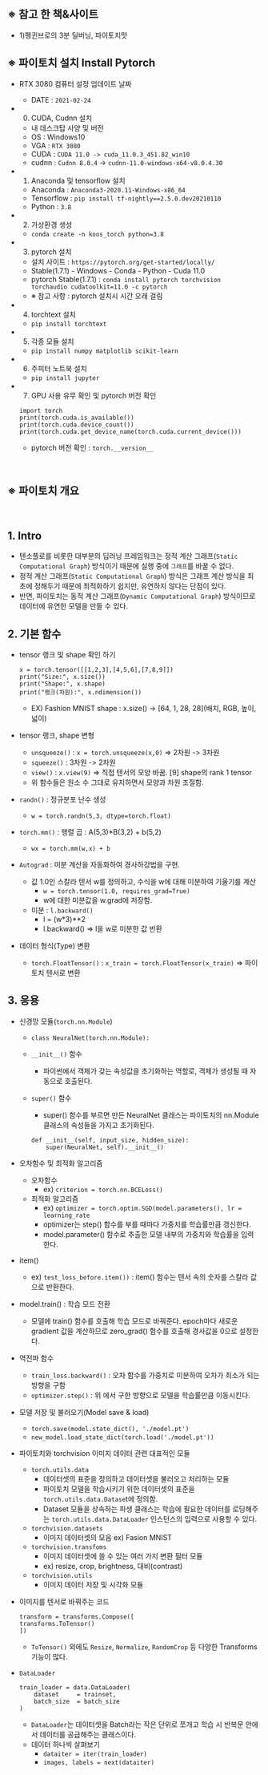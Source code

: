 ※ 참고 한 책&사이트 
---

* 1)펭귄브로의 3분 딜버닝, 파이토치맛


※ 파이토치 설치 Install Pytorch 
---

* RTX 3080 컴퓨터 설정 업데이트 날짜
  * DATE : `2021-02-24`
* 0) CUDA, Cudnn 설치
  * 내 데스크탑 사양 및 버전
  * OS : Windows10
  * VGA : `RTX 3080`
  * CUDA : `CUDA 11.0 -> cuda_11.0.3_451.82_win10`
  * cudnn : `Cudnn 8.0.4` -> `cudnn-11.0-windows-x64-v8.0.4.30` 
* 1) Anaconda 및 tensorflow 설치
  * Anaconda : `Anaconda3-2020.11-Windows-x86_64`
  * Tensorflow : `pip install tf-nightly==2.5.0.dev20210110`
  * Python : `3.8`
* 2) 가상환경 생성
  * `conda create -n koos_torch python=3.8`
* 3) pytorch 설치
  * 설치 사이트 : `https://pytorch.org/get-started/locally/`
  * Stable(1.7.1) - Windows - Conda - Python - Cuda 11.0
  * pytorch Stable(1.7.1) : `conda install pytorch torchvision torchaudio cudatoolkit=11.0 -c pytorch`
  * ※ 참고 사항 : pytorch 설치시 시간 오래 걸림
* 4) torchtext 설치
  * `pip install torchtext` 
* 5) 각종 모듈 설치
  * `pip install numpy matplotlib scikit-learn`
* 6) 주피터 노트북 설치
  * `pip install jupyter`

* 7) GPU 사용 유무 확인 및 pytorch 버전 확인
    ```
    import torch
    print(torch.cuda.is_available())
    print(torch.cuda.device_count())
    print(torch.cuda.get_device_name(torch.cuda.current_device()))
    ```
    * pytorch 버전 확인 : `torch.__version__`

<br>

※ 파이토치 개요
----
<br>

## 1. Intro

* 텐소플로를 비롯한 대부분의 딥러닝 프레임워크는 정적 계산 그래프(`Static Computational Graph`) 방식이기 때문에 실행 중에 `그래프`를 바꿀 수 없다.
* 정적 계산 그래프(`Static Computational Graph`) 방식은 그래프 계산 방식을 최초에 정해두기 때문에 최적화하기 쉽지만, 유연하지 않다는 단점이 있다.
* 반면, 파이토치는 동적 계산 그래프(`Dynamic Computational Graph`) 방식이므로 데이터에 유연한 모델을 만들 수 있다.

## 2. 기본 함수

* tensor 랭크 및 shape 확인 하기
    ```
    x = torch.tensor([[1,2,3],[4,5,6],[7,8,9]])
    print("Size:", x.size())
    print("Shape:", x.shape)
    print("랭크(차원):", x.ndimension())
    ```
  * EX) Fashion MNIST shape : x.size() -> [64, 1, 28, 28](배치, RGB, 높이, 넓이)

* tensor 랭크, shape 변형
  * `unsqueeze()` : `x = torch.unsqueeze(x,0)` => 2차원 -> 3차원
  * `squeeze()` : 3차원 -> 2차원
  * `view()` : `x.view(9)` => 직접 텐서의 모양 바꿈. [9] shape의 rank 1 tensor
  * 위 함수들은 원소 수 그대로 유지하면서 모양과 차원 조절함.

* `randn()` : 정규분포 난수 생성
  * `w = torch.randn(5,3, dtype=torch.float)`

* `torch.mm()` : 행렬 곱 : A(5,3)*B(3,2) + b(5,2)
  * `wx = torch.mm(w,x) + b` 

* `Autograd` : 미분 계산을 자동화하여 경사하강법을 구현.
  * 값 1.0인 스칼라 텐서 w를 정의하고, 수식을 w에 대해 미분하여 기울기를 계산
    * `w = torch.tensor(1.0, requires_grad=True)`
    * w에 대한 미분값을 w.grad에 저장함.
  * 미분 : `l.backward()`
    * l = (w*3)**2
    * l.backward() => l을 w로 미분한 값 반환

* 데이터 형식(Type) 변환
  * `torch.FloatTensor()` : `x_train = torch.FloatTensor(x_train)` => 파이토치 텐서로 변환


## 3. 응용

* 신경망 모듈(`torch.nn.Module`)
  * `class NeuralNet(torch.nn.Module):`

  * `__init__()` 함수
    * 파이썬에서 객체가 갖는 속성값을 초기화하는 역할로, 객체가 생성될 때 자동으로 호출된다.

  * `super()` 함수
    * super() 함수를 부르면 만든 NeuralNet 클래스는 파이토치의 nn.Module 클래스의 속성들을 가지고 초기화된다.

    ```
    def __init__(self, input_size, hidden_size):
        super(NeuralNet, self).__init__()
    ```

* 오차함수 및 최적화 알고리즘
  * 오차함수
    * ex) `criterion = torch.nn.BCELoss()`
  * 최적화 알고리즘
    * ex) `optimizer = torch.optim.SGD(model.parameters(), lr = learning_rate`
    * optimizer는 step() 함수를 부를 때마다 가중치를 학습률만큼 갱신한다.
    * model.parameter() 함수로 추출한 모델 내부의 가중치와 학습률을 입력한다.

* item()
  * ex) `test_loss_before.item())` : item() 함수는 텐서 속의 숫자를 스칼라 값으로 반환한다.

* model.train() : 학습 모드 전환
  * 모델에 train() 함수를 호출해 학습 모드로 바꿔준다. epoch마다 새로운 gradient 값을 계산하므로 zero_grad() 함수를 호출해 경사값을 0으로 설정한다.

* 역전파 함수
  * `train_loss.backward()` : 오차 함수를 가중치로 미분하여 오차가 최소가 되는 방향을 구함
  * `optimizer.step()` : 위 에서 구한 방향으로 모델을 학습률만큼 이동시킨다.

* 모델 저장 및 불러오기(Model save & load)
  * `torch.save(model.state_dict(), './model.pt')`
  * `new_model.load_state_dict(torch.load('./model.pt'))`

* 파이토치와 torchvision 이미지 데이터 관련 대표적인 모듈
  * `torch.utils.data`  
    * 데이터셋의 표준을 정의하고 데이터셋을 불러오고 처리하는 모듈
    * 파이토치 모델을 학습시키기 위한 데이터셋의 표준을 `torch.utils.data.Datase`t에 정의함.
    * Dataset 모듈을 상속하는 파생 클래스는 학습에 필요한 데이터를 로딩해주는 `torch.utils.data.DataLoader` 인스턴스의 입력으로 사용할 수 있다.
  * `torchvision.datasets`
    * 이미지 데이터셋의 모음 ex) Fasion MNIST
  * `torchvision.transfoms`
    * 이미지 데이터셋에 쓸 수 있는 여러 가지 변환 필터 모듈
    * ex) resize, crop, brightness, 대비(contrast)
  * `torchvision.utils`
    * 이미지 데이터 저장 및 시각화 모듈

* 이미지를 텐서로 바꿔주는 코드
    ```
    transform = transforms.Compose([
    transforms.ToTensor()
    ])
    ```
    * `ToTensor()` 외에도 `Resize`, `Normalize`, `RandomCrop` 등 다양한 Transforms 기능이 많다.

* `DataLoader`
    ```
    train_loader = data.DataLoader(
        dataset     = trainset,
        batch_size  = batch_size
    )
    ```
    * `DataLoader`는 데이터셋을 Batch라는 작은 단위로 쪼개고 학습 시 반복문 안에서 데이터를 공급해주는 클래스이다.
    * 데이터 하나씩 살펴보기
      * `dataiter = iter(train_loader)`
      * `images, labels = next(dataiter)`




